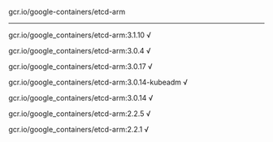 gcr.io/google-containers/etcd-arm 

----
gcr.io/google_containers/etcd-arm:3.1.10 √

gcr.io/google_containers/etcd-arm:3.0.4 √

gcr.io/google_containers/etcd-arm:3.0.17 √

gcr.io/google_containers/etcd-arm:3.0.14-kubeadm √

gcr.io/google_containers/etcd-arm:3.0.14 √

gcr.io/google_containers/etcd-arm:2.2.5 √

gcr.io/google_containers/etcd-arm:2.2.1 √

